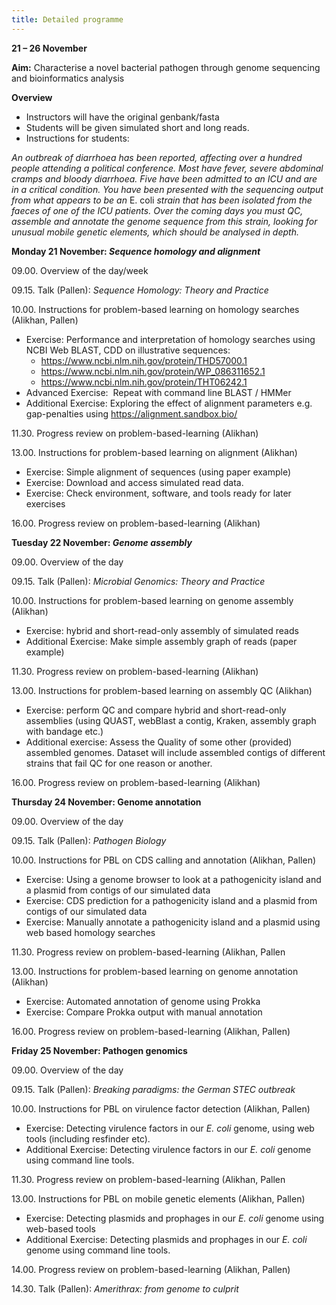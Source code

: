 ```yaml
---
title: Detailed programme
---
```




**21 – 26 November**

**Aim:** Characterise a novel bacterial pathogen through genome sequencing and bioinformatics analysis 

**Overview**

- Instructors will have the original genbank/fasta
- Students will be given simulated short and long reads.
- Instructions for students: 

*An outbreak of diarrhoea has been reported, affecting over a hundred people attending a political conference. Most have fever, severe abdominal cramps and bloody diarrhoea.  Five have been admitted to an ICU and are in a critical condition. You have been presented with the sequencing output from what appears to be an* E. coli *strain that has been isolated from the faeces of one of the ICU patients. Over the coming days you must QC, assemble and annotate the genome sequence from this strain, looking for unusual mobile genetic elements, which should be analysed in depth.*

**Monday 21 November: *Sequence homology and alignment***

09.00. Overview of the day/week 

09.15. Talk (Pallen):  *Sequence Homology: Theory and Practice*

10.00. Instructions for problem-based learning on homology searches (Alikhan, Pallen)

- Exercise: Performance and interpretation of homology searches using NCBI Web BLAST, CDD on illustrative sequences:
  - <https://www.ncbi.nlm.nih.gov/protein/THD57000.1>
  - <https://www.ncbi.nlm.nih.gov/protein/WP_086311652.1> 
  - <https://www.ncbi.nlm.nih.gov/protein/THT06242.1> 
- Advanced Exercise:  Repeat with command line BLAST / HMMer
- Additional Exercise: Exploring the effect of alignment parameters e.g. gap-penalties using <https://alignment.sandbox.bio/>

11.30. Progress review on problem-based-learning (Alikhan)

13.00. Instructions for problem-based learning on alignment (Alikhan)

- Exercise: Simple alignment of sequences (using paper example)
- Exercise: Download and access simulated read data. 
- Exercise: Check environment, software, and tools ready for later exercises

16.00. Progress review on problem-based-learning (Alikhan)

**Tuesday 22 November: *Genome assembly*** 

09.00. Overview of the day

09.15. Talk (Pallen):  *Microbial Genomics: Theory and Practice*

10.00. Instructions for problem-based learning on genome assembly (Alikhan)

- Exercise: hybrid and short-read-only assembly of simulated reads
- Additional Exercise: Make simple assembly graph of reads (paper example)

11.30. Progress review on problem-based-learning (Alikhan)

13.00. Instructions for problem-based learning on assembly QC (Alikhan)

- Exercise: perform QC and compare hybrid and short-read-only assemblies (using QUAST, webBlast a contig, Kraken, assembly graph with bandage etc.)
- Additional exercise: Assess the Quality of some other (provided) assembled genomes. Dataset will include assembled contigs of different strains that fail QC for one reason or another.

16.00. Progress review on problem-based-learning (Alikhan)

**Thursday  24 November: Genome annotation**

09.00. Overview of the day

09.15. Talk (Pallen):  *Pathogen Biology*

10.00. Instructions for PBL on CDS calling and annotation (Alikhan, Pallen)

- Exercise: Using a genome browser to look at a pathogenicity island and a plasmid from contigs of our simulated data
- Exercise: CDS prediction for a pathogenicity island and a plasmid from contigs of our simulated data
- Exercise: Manually annotate a pathogenicity island and a plasmid using web based homology searches

11.30. Progress review on problem-based-learning (Alikhan, Pallen

13.00. Instructions for problem-based learning on genome annotation (Alikhan)

- Exercise: Automated annotation of genome using Prokka
- Exercise: Compare Prokka output with manual annotation

16.00. Progress review on problem-based-learning (Alikhan, Pallen)

**Friday  25 November: Pathogen genomics** 

09.00. Overview of the day

09.15. Talk (Pallen):  *Breaking paradigms: the German STEC outbreak*

10.00. Instructions for PBL on virulence factor detection (Alikhan, Pallen)

- Exercise: Detecting virulence factors in our *E. coli* genome, using web tools (including resfinder etc).
- Additional Exercise: Detecting virulence factors in our *E. coli* genome using command line tools.

11.30. Progress review on problem-based-learning (Alikhan, Pallen

13.00. Instructions for PBL on mobile genetic elements (Alikhan, Pallen)

- Exercise: Detecting plasmids and prophages in our *E. coli* genome using web-based tools
- Additional Exercise: Detecting plasmids and prophages in our *E. coli* genome using command line tools.

14.00. Progress review on problem-based-learning (Alikhan, Pallen)

14.30. Talk (Pallen):  *Amerithrax: from genome to culprit*



